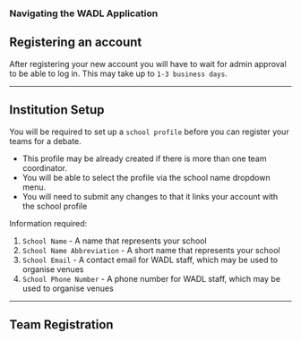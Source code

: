 ### Navigating the WADL Application

## Registering an account

After registering your new account you will have to wait for admin approval to be able to log in. This may take up to `1-3 business days`.

---

## Institution Setup

You will be required to set up a `school profile` before you can register your teams for a debate.

- This profile may be already created if there is more than one team coordinator.
- You will be able to select the profile via the school name dropdown menu.
- You will need to submit any changes to that it links your account with the school profile

Information required:

1. `School Name` - A name that represents your school
2. `School Name Abbreviation` - A short name that represents your school
3. `School Email` - A contact email for WADL staff, which may be used to organise venues
4. `School Phone Number` - A phone number for WADL staff, which may be used to organise venues

---

## Team Registration

